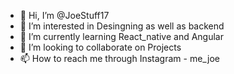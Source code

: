 - 👋 Hi, I’m @JoeStuff17
- 👀 I’m interested in Desingning as well as backend
- 🌱 I’m currently learning React_native and Angular
- 💞️ I’m looking to collaborate on Projects
- 📫 How to reach me through Instagram  - me_joe

<!---
JoeStuff17/JoeStuff17 is a ✨ special ✨ repository because its `README.md` (this file) appears on your GitHub profile.
You can click the Preview link to take a look at your changes.
--->
